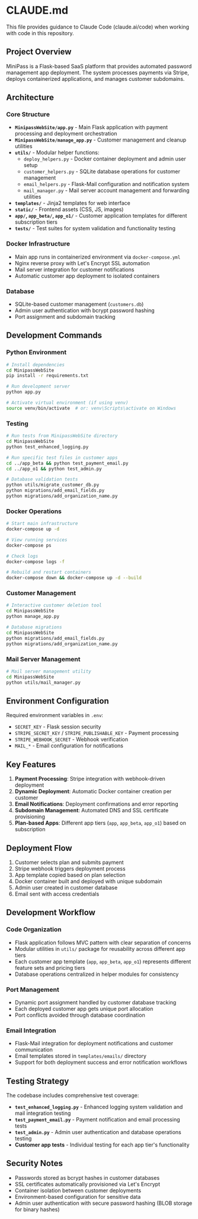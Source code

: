 # CLAUDE.md

This file provides guidance to Claude Code (claude.ai/code) when working with code in this repository.

## Project Overview

MiniPass is a Flask-based SaaS platform that provides automated password management app deployment. The system processes payments via Stripe, deploys containerized applications, and manages customer subdomains.

## Architecture

### Core Structure
- **`MinipassWebSite/app.py`** - Main Flask application with payment processing and deployment orchestration
- **`MinipassWebSite/manage_app.py`** - Customer management and cleanup utilities
- **`utils/`** - Modular helper functions:
  - `deploy_helpers.py` - Docker container deployment and admin user setup
  - `customer_helpers.py` - SQLite database operations for customer management
  - `email_helpers.py` - Flask-Mail configuration and notification system
  - `mail_manager.py` - Mail server account management and forwarding utilities
- **`templates/`** - Jinja2 templates for web interface
- **`static/`** - Frontend assets (CSS, JS, images)
- **`app/`, `app_beta/`, `app_o1/`** - Customer application templates for different subscription tiers
- **`tests/`** - Test suites for system validation and functionality testing

### Docker Infrastructure
- Main app runs in containerized environment via `docker-compose.yml`
- Nginx reverse proxy with Let's Encrypt SSL automation
- Mail server integration for customer notifications
- Automatic customer app deployment to isolated containers

### Database
- SQLite-based customer management (`customers.db`)
- Admin user authentication with bcrypt password hashing
- Port assignment and subdomain tracking

## Development Commands

### Python Environment
```bash
# Install dependencies
cd MinipassWebSite
pip install -r requirements.txt

# Run development server
python app.py

# Activate virtual environment (if using venv)
source venv/bin/activate  # or: venv\Scripts\activate on Windows
```

### Testing
```bash
# Run tests from MinipassWebSite directory
cd MinipassWebSite
python test_enhanced_logging.py

# Run specific test files in customer apps
cd ../app_beta && python test_payment_email.py
cd ../app_o1 && python test_admin.py

# Database validation tests
python utils/migrate_customer_db.py
python migrations/add_email_fields.py
python migrations/add_organization_name.py
```

### Docker Operations
```bash
# Start main infrastructure
docker-compose up -d

# View running services
docker-compose ps

# Check logs
docker-compose logs -f

# Rebuild and restart containers
docker-compose down && docker-compose up -d --build
```

### Customer Management
```bash
# Interactive customer deletion tool
cd MinipassWebSite
python manage_app.py

# Database migrations
cd MinipassWebSite
python migrations/add_email_fields.py
python migrations/add_organization_name.py
```

### Mail Server Management
```bash
# Mail server management utility
cd MinipassWebSite
python utils/mail_manager.py
```

## Environment Configuration

Required environment variables in `.env`:
- `SECRET_KEY` - Flask session security
- `STRIPE_SECRET_KEY` / `STRIPE_PUBLISHABLE_KEY` - Payment processing
- `STRIPE_WEBHOOK_SECRET` - Webhook verification
- `MAIL_*` - Email configuration for notifications

## Key Features

1. **Payment Processing**: Stripe integration with webhook-driven deployment
2. **Dynamic Deployment**: Automatic Docker container creation per customer
3. **Email Notifications**: Deployment confirmations and error reporting  
4. **Subdomain Management**: Automated DNS and SSL certificate provisioning
5. **Plan-based Apps**: Different app tiers (`app`, `app_beta`, `app_o1`) based on subscription

## Deployment Flow

1. Customer selects plan and submits payment
2. Stripe webhook triggers deployment process
3. App template copied based on plan selection
4. Docker container built and deployed with unique subdomain
5. Admin user created in customer database
6. Email sent with access credentials

## Development Workflow

### Code Organization
- Flask application follows MVC pattern with clear separation of concerns
- Modular utilities in `utils/` package for reusability across different app tiers
- Each customer app template (`app`, `app_beta`, `app_o1`) represents different feature sets and pricing tiers
- Database operations centralized in helper modules for consistency

### Port Management
- Dynamic port assignment handled by customer database tracking
- Each deployed customer app gets unique port allocation
- Port conflicts avoided through database coordination

### Email Integration
- Flask-Mail integration for deployment notifications and customer communication
- Email templates stored in `templates/emails/` directory
- Support for both deployment success and error notification workflows

## Testing Strategy

The codebase includes comprehensive test coverage:
- **`test_enhanced_logging.py`** - Enhanced logging system validation and mail integration testing
- **`test_payment_email.py`** - Payment notification and email processing tests
- **`test_admin.py`** - Admin user authentication and database operations testing
- **Customer app tests** - Individual testing for each app tier's functionality

## Security Notes

- Passwords stored as bcrypt hashes in customer databases
- SSL certificates automatically provisioned via Let's Encrypt
- Container isolation between customer deployments
- Environment-based configuration for sensitive data
- Admin user authentication with secure password hashing (BLOB storage for binary hashes)